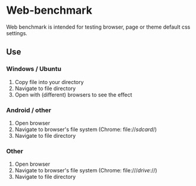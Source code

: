 # Web-benchmark

Web benchmark is intended for testing browser, page or theme default css settings.

## Use
### Windows / Ubuntu
1. Copy file into your directory
2. Navigate to file directory
3. Open with (different) browsers to see the effect

### Android / other
1. Open browser
2. Navigate to browser's file system (Chrome: file://_sdcard_/)
3. Navigate to file directory

### Other
1. Open browser
2. Navigate to browser's file system (Chrome: file:///_drive_://)
3. Navigate to file directory
